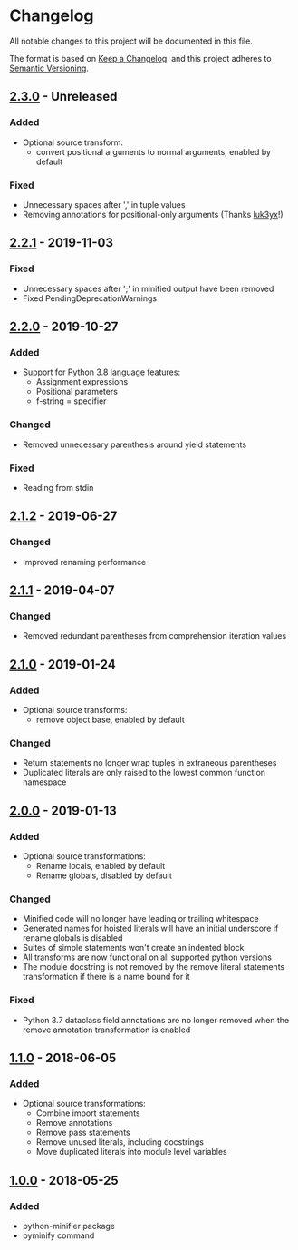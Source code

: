 # Changelog
All notable changes to this project will be documented in this file.

The format is based on [Keep a Changelog](https://keepachangelog.com/en/1.0.0/),
and this project adheres to [Semantic Versioning](https://semver.org/spec/v2.0.0.html).

## [2.3.0] - Unreleased

### Added
- Optional source transform:
    - convert positional arguments to normal arguments, enabled by default

### Fixed
- Unnecessary spaces after ',' in tuple values
- Removing annotations for positional-only arguments (Thanks [luk3yx](https://github.com/luk3yx)!)

## [2.2.1] - 2019-11-03

### Fixed
- Unnecessary spaces after ';' in minified output have been removed
- Fixed PendingDeprecationWarnings

## [2.2.0] - 2019-10-27
### Added
- Support for Python 3.8 language features:
    - Assignment expressions
    - Positional parameters
    - f-string = specifier

### Changed
- Removed unnecessary parenthesis around yield statements

### Fixed
- Reading from stdin

## [2.1.2] - 2019-06-27
### Changed
- Improved renaming performance

## [2.1.1] - 2019-04-07
### Changed
- Removed redundant parentheses from comprehension iteration values

## [2.1.0] - 2019-01-24
### Added
- Optional source transforms:
    - remove object base, enabled by default

### Changed
- Return statements no longer wrap tuples in extraneous parentheses
- Duplicated literals are only raised to the lowest common function namespace

## [2.0.0] - 2019-01-13
### Added
- Optional source transformations:
    - Rename locals, enabled by default
    - Rename globals, disabled by default

### Changed
- Minified code will no longer have leading or trailing whitespace
- Generated names for hoisted literals will have an initial underscore if rename globals is disabled
- Suites of simple statements won't create an indented block
- All transforms are now functional on all supported python versions
- The module docstring is not removed by the remove literal statements transformation if there is a name bound for it

### Fixed
- Python 3.7 dataclass field annotations are no longer removed when the remove annotation transformation is enabled

## [1.1.0] - 2018-06-05
### Added
- Optional source transformations:
    - Combine import statements
    - Remove annotations
    - Remove pass statements
    - Remove unused literals, including docstrings
    - Move duplicated literals into module level variables

## [1.0.0] - 2018-05-25
### Added
- python-minifier package
- pyminify command


[2.3.0]: https://github.com/dflook/python-minifier/compare/2.2.1...2.3.0
[2.2.1]: https://github.com/dflook/python-minifier/compare/2.2.0...2.2.1
[2.2.0]: https://github.com/dflook/python-minifier/compare/2.1.2...2.2.0
[2.1.2]: https://github.com/dflook/python-minifier/compare/2.1.1...2.1.2
[2.1.1]: https://github.com/dflook/python-minifier/compare/2.1.0...2.1.1
[2.1.0]: https://github.com/dflook/python-minifier/compare/2.0.0...2.1.0
[2.0.0]: https://github.com/dflook/python-minifier/compare/1.1.0...2.0.0
[1.1.0]: https://github.com/dflook/python-minifier/compare/1.0.0...1.1.0
[1.0.0]: https://github.com/dflook/python-minifier/tree/1.0.0
